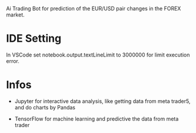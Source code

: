 Ai Trading Bot for prediction of the EUR/USD pair changes in the FOREX market.

# IDE Setting

In VSCode set notebook.output.textLineLimit to 3000000 for limit execution error.


# Infos

- Jupyter for interactive data analysis, like getting data from meta trader5, and do charts by Pandas

- TensorFlow for machine learning and predictive the data from meta trader

